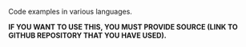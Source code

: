 Code examples in various languages.

**IF YOU WANT TO USE THIS, YOU MUST PROVIDE SOURCE (LINK TO GITHUB REPOSITORY THAT YOU HAVE USED).**

